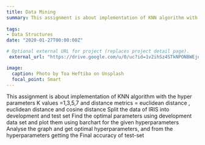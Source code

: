 ```yaml
---
title: Data Mining
summary: This assignment is about implementation of KNN algorithm with the hyper parameters K values =1,3,5,7 and distance metrics = euclidean distance , euclidean distance and cosine distance, Split the data of IRIS into development and test set, Find the optimal parameters using development data set and plot them using barchart for the given hyperparameters, Analyse the graph and get optimal hyperparameters, and from the hyperparameters getting the Final accuracy of test-set
 
tags:
- Data Structures 
date: "2020-01-27T00:00:00Z"

# Optional external URL for project (replaces project detail page).
 external_url: "https://drive.google.com/u/0/uc?id=1v2ihSz4STkNPONBWEjuF2yKtELHSAyAu&export=download"

image:
  caption: Photo by Toa Heftiba on Unsplash
  focal_point: Smart
---
```


This assignment is about implementation of KNN algorithm with the hyper parameters K values =1,3,5,7 and distance metrics = euclidean distance , euclidean distance and cosine distance
Split the data of IRIS into development and test set
Find the optimal parameters using development data set and plot them using barchart for the given hyperparameters
Analyse the graph and get optimal hyperparameters, and from the hyperparameters getting the Final accuracy of test-set
